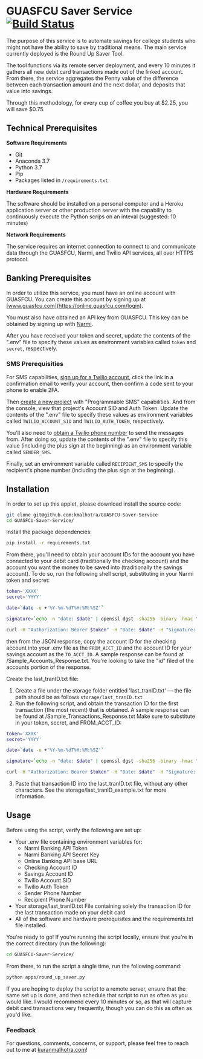 # GUASFCU Saver Service [![Build Status](https://travis-ci.com/kmalhotra13/GUASFCU-Saver-Service.svg?branch=master)](https://travis-ci.com/kmalhotra13/GUASFCU-Saver-Service)

The purpose of this service is to automate savings for college students who might not have the ability to save by traditional means. The main service currently deployed is the Round Up Saver Tool.

The tool functions via its remote server deployment, and every 10 minutes it gathers all new debit card transactions made out of the linked account. From there, the service aggregates the Penny value of the difference between each transaction amount and the next dollar, and deposits that value into savings.

Through this methodology, for every cup of coffee you buy at $2.25, you will save $0.75.

## Technical Prerequisites

<b>Software Requirements</b>
- Git
- Anaconda 3.7
- Python 3.7
- Pip
- Packages listed in `/requirements.txt`

<b>Hardware Requirements</b>

The software should be installed on a personal computer and a Heroku application server or other production server with the capability to continuously execute the Python scrips on an inteval (suggested: 10 minutes)

<b>Network Requirements</b>

The service requires an internet connection to connect to and communicate data through the GUASFCU, Narmi, and Twilio API services, all over HTTPS protocol.

## Banking Prerequisites

In order to utilize this service, you must have an online account with GUASFCU. You can create this account by signing up at [www.guasfcu.com](https://online.guasfcu.com/login).

You must also have obtained an API key from GUASFCU. This key can be obtained by signing up with [Narmi](https://www.narmi.com/developers/guides/).

After you have received your token and secret, update the contents of the ".env" file to specify these values as environment variables called `token` and `secret`, respectively.


### SMS Prerequisities

For SMS capabilities, [sign up for a Twilio account](https://www.twilio.com/try-twilio), click the link in a confirmation email to verify your account, then confirm a code sent to your phone to enable 2FA.

Then [create a new project](https://www.twilio.com/console/projects/create) with "Programmable SMS" capabilities. And from the console, view that project's Account SID and Auth Token. Update the contents of the ".env" file to specify these values as environment variables called `TWILIO_ACCOUNT_SID` and `TWILIO_AUTH_TOKEN`, respectively.

You'll also need to [obtain a Twilio phone number](https://www.twilio.com/console/sms/getting-started/build) to send the messages from. After doing so, update the contents of the ".env" file to specify this value (including the plus sign at the beginning) as an environment variable called `SENDER_SMS`.

Finally, set an environment variable called `RECIPIENT_SMS` to specify the recipient's phone number (including the plus sign at the beginning).

## Installation

In order to set up this applet, please download install the source code:

```sh
git clone git@github.com:kmalhotra/GUASFCU-Saver-Service
cd GUASFCU-Saver-Service/
```

Install the package dependencies:

```sh
pip install -r requirements.txt
```

From there, you'll need to obtain your account IDs for the account you have connected to your debit card (traditionally the checking account) and the account you want the money to be saved into (traditionally the savings account). To do so, run the following shell script, substituting in your Narmi token and secret:

```sh
token='XXXX'
secret='YYYY'

date=`date -u +'%Y-%m-%dT%H:%M:%SZ'`

signature=`echo -n "date: $date" | openssl dgst -sha256 -binary -hmac "$secret" | base64`

curl -H "Authorization: Bearer $token" -H "Date: $date" -H "Signature: keyId=\"$token\",algorithm=\"hmac-sha256\",headers=\"date\",signature=\"$signature\"" 'https://api.demo.narmitech.com/v1/accounts/'
```

then from the JSON response, copy the account ID for the checking account into your .env file as the `FROM_ACCT_ID` and the account ID for your savings account as the `TO_ACCT_ID`. A sample response can be found at /Sample_Accounts_Response.txt. You're looking to take the "id" filed of the accounts portion of the response.

Create the last_tranID.txt file:

1. Create a file under the storage folder entitled 'last_tranID.txt' — the file path should be as follows `storage/last_tranID.txt`
2. Run the following script, and obtain the transaction ID for the first transaction (the most recent) that is obtained. A sample response can be found at /Sample_Transactions_Response.txt Make sure to substitute in your token, secret, and FROM_ACCT_ID:

```sh
token='XXXX'
secret='YYYY'

date=`date -u +'%Y-%m-%dT%H:%M:%SZ'`

signature=`echo -n "date: $date" | openssl dgst -sha256 -binary -hmac "$secret" | base64`

curl -H "Authorization: Bearer $token" -H "Date: $date" -H "Signature: keyId=\"$token\",algorithm=\"hmac-sha256\",headers=\"date\",signature=\"$signature\"" 'https://api.guasfcu.com/v1/accounts/FROM_ACCT_ID/transactions/''
```

3. Paste that transaction ID into the last_tranID.txt file, without any other characters. See the storage/last_tranID_example.txt for more information.

## Usage

Before using the script, verify the following are set up:
- Your .env file containing environment variables for:
	- Narmi Banking API Token
	- Narmi Banking API Secret Key
	- Online Banking API base URL
	- Checking Account ID
	- Savings Account ID
	- Twilio Account SID
	- Twilio Auth Token
	- Sender Phone Number
	- Recipient Phone Number
- Your storage/last_tranID.txt File containing solely the transaction ID for the last transaction made on your debit card
- All of the software and hardware prerequisites and the requirements.txt file installed.

You're ready to go! If you're running the script locally, ensure that you're in the correct directory (run the following):

```sh
cd GUASFCU-Saver-Service/
```

From there, to run the script a single time, run the following command:

```sh
python apps/round_up_saver.py
```

If you are hoping to deploy the script to a remote server, ensure that the same set up is done, and then schedule that script to run as often as you would like. I would recommend every 10 minutes or so, as that will capture debit card transactions very frequently, though you can do this as often as you'd like.

### Feedback

For questions, comments, concerns, or support, please feel free to reach out to me at [kuranmalhotra.com](https://kuranmalhotra.com)!
